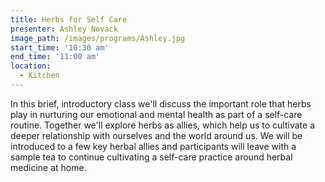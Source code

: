 ```yaml
---
title: Herbs for Self Care
presenter: Ashley Novack
image_path: /images/programs/Ashley.jpg
start_time: '10:30 am'
end_time: '11:00 am'
location:
  - Kitchen
---
```


In this brief, introductory class we'll discuss the important role that herbs play in nurturing our emotional and mental health as part of a self-care routine. Together we'll explore herbs as allies, which help us to cultivate a deeper relationship with ourselves and the world around us. We will be introduced to a few key herbal allies and participants will leave with a sample tea to continue cultivating a self-care practice around herbal medicine at home.